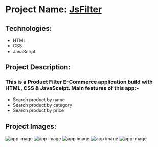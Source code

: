 # Project Name: [JsFilter](https://filter-web.netlify.app)

## Technologies:
- HTML
- CSS
- JavaScript

## Project Description:
### This is a Product Filter E-Commerce application build with HTML, CSS & JavaSceipt. Main features of this app:-
- Search product by name
- Search product by category
- Search product by price

## Project Images:
![app image](https://i.ibb.co/3ptq7bc/1.png)
![app image](https://i.ibb.co/9Wmq2j2/2.png)
![app image](https://i.ibb.co/hD8kHkN/3.png)
![app image](https://i.ibb.co/8cRdXFr/4.png)
![app image](https://i.ibb.co/gSbcjtF/5.png)
